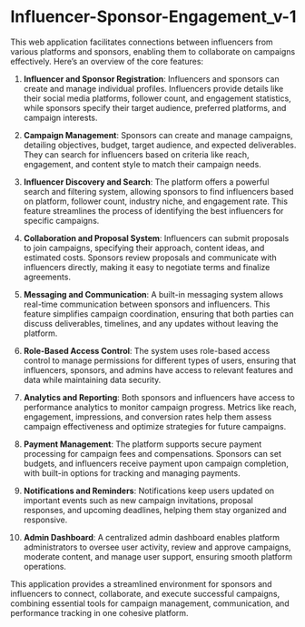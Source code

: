 # Influencer-Sponsor-Engagement_v-1
This web application facilitates connections between influencers from various platforms and sponsors, enabling them to collaborate on campaigns effectively. Here’s an overview of the core features:

1. **Influencer and Sponsor Registration**: Influencers and sponsors can create and manage individual profiles. Influencers provide details like their social media platforms, follower count, and engagement statistics, while sponsors specify their target audience, preferred platforms, and campaign interests.

2. **Campaign Management**: Sponsors can create and manage campaigns, detailing objectives, budget, target audience, and expected deliverables. They can search for influencers based on criteria like reach, engagement, and content style to match their campaign needs.

3. **Influencer Discovery and Search**: The platform offers a powerful search and filtering system, allowing sponsors to find influencers based on platform, follower count, industry niche, and engagement rate. This feature streamlines the process of identifying the best influencers for specific campaigns.

4. **Collaboration and Proposal System**: Influencers can submit proposals to join campaigns, specifying their approach, content ideas, and estimated costs. Sponsors review proposals and communicate with influencers directly, making it easy to negotiate terms and finalize agreements.

5. **Messaging and Communication**: A built-in messaging system allows real-time communication between sponsors and influencers. This feature simplifies campaign coordination, ensuring that both parties can discuss deliverables, timelines, and any updates without leaving the platform.

6. **Role-Based Access Control**: The system uses role-based access control to manage permissions for different types of users, ensuring that influencers, sponsors, and admins have access to relevant features and data while maintaining data security.

7. **Analytics and Reporting**: Both sponsors and influencers have access to performance analytics to monitor campaign progress. Metrics like reach, engagement, impressions, and conversion rates help them assess campaign effectiveness and optimize strategies for future campaigns.

8. **Payment Management**: The platform supports secure payment processing for campaign fees and compensations. Sponsors can set budgets, and influencers receive payment upon campaign completion, with built-in options for tracking and managing payments.

9. **Notifications and Reminders**: Notifications keep users updated on important events such as new campaign invitations, proposal responses, and upcoming deadlines, helping them stay organized and responsive.

10. **Admin Dashboard**: A centralized admin dashboard enables platform administrators to oversee user activity, review and approve campaigns, moderate content, and manage user support, ensuring smooth platform operations.

This application provides a streamlined environment for sponsors and influencers to connect, collaborate, and execute successful campaigns, combining essential tools for campaign management, communication, and performance tracking in one cohesive platform.
